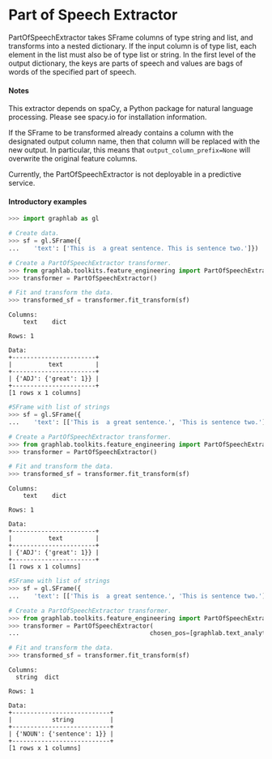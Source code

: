 <script src="../dato/js/recview.js"></script>
# Part of Speech Extractor

PartOfSpeechExtractor takes SFrame columns of type string and list,
and transforms into a nested dictionary. If the input column is of type list,
each element in the list must also be of type list or string.  In the first
level of the output dictionary, the keys are parts of speech and values are
bags of words of the specified part of speech.

#### Notes 

This extractor depends on spaCy, a Python package for natural language
processing. Please see spacy.io for installation information.

If the SFrame to be transformed already contains a column with the
designated output column name, then that column will be replaced with the
new output. In particular, this means that `output_column_prefix=None` will
overwrite the original feature columns.

Currently, the PartOfSpeechExtractor is not deployable in a predictive service. 

#### Introductory examples
```python
>>> import graphlab as gl

# Create data.
>>> sf = gl.SFrame({
...    'text': ['This is  a great sentence. This is sentence two.']})

# Create a PartOfSpeechExtractor transformer.
>>> from graphlab.toolkits.feature_engineering import PartOfSpeechExtractor
>>> transformer = PartOfSpeechExtractor()

# Fit and transform the data.
>>> transformed_sf = transformer.fit_transform(sf)
```
```no-highlight
Columns:
    text    dict

Rows: 1

Data:
+-----------------------+
|          text         |
+-----------------------+
| {'ADJ': {'great': 1}} |
+-----------------------+
[1 rows x 1 columns]
```
```python
#SFrame with list of strings
>>> sf = gl.SFrame({
...    'text': [['This is  a great sentence.', 'This is sentence two.']]})

# Create a PartOfSpeechExtractor transformer.
>>> from graphlab.toolkits.feature_engineering import PartOfSpeechExtractor
>>> transformer = PartOfSpeechExtractor()

# Fit and transform the data.
>>> transformed_sf = transformer.fit_transform(sf)
```
```no-highlight
Columns:
    text    dict

Rows: 1

Data:
+-----------------------+
|          text         |
+-----------------------+
| {'ADJ': {'great': 1}} |
+-----------------------+
[1 rows x 1 columns]
```
```python
#SFrame with list of strings
>>> sf = gl.SFrame({
...    'text': [['This is  a great sentence.', 'This is sentence two.']]})

# Create a PartOfSpeechExtractor transformer.
>>> from graphlab.toolkits.feature_engineering import PartOfSpeechExtractor
>>> transformer = PartOfSpeechExtractor(
...                                    chosen_pos=[graphlab.text_analytics.PartOfSpeec.NOUN])

# Fit and transform the data.
>>> transformed_sf = transformer.fit_transform(sf)
```
```no-highlight
Columns:
  string  dict

Rows: 1

Data:
+---------------------------+
|           string          |
+---------------------------+
| {'NOUN': {'sentence': 1}} |
+---------------------------+
[1 rows x 1 columns]
```


